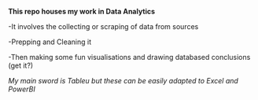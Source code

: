 **This repo houses my work in Data Analytics**

-It involves the collecting or scraping of data from sources

-Prepping and Cleaning it

-Then making some fun visualisations and drawing databased conclusions (get it?) 

_My main sword is Tableu but these can be easily adapted to Excel and PowerBI_
